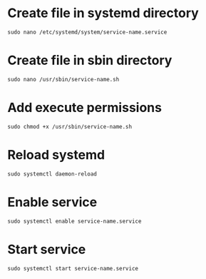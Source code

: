 # Create file in systemd directory

    sudo nano /etc/systemd/system/service-name.service

# Create file in sbin directory

    sudo nano /usr/sbin/service-name.sh

# Add execute permissions

    sudo chmod +x /usr/sbin/service-name.sh

# Reload systemd

    sudo systemctl daemon-reload

# Enable service

    sudo systemctl enable service-name.service

# Start service

    sudo systemctl start service-name.service
